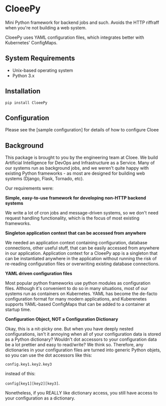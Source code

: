 # CloeePy
Mini Python framework for backend jobs and such. Avoids the HTTP riffraff when you're
not building a web system.

CloeePy uses YAML configuration files, which integrates better with Kubernetes'
ConfigMaps.

## System Requirements
- Unix-based operating system
- Python 3.x

## Installation
`pip install CloeePy`

## Configuration
Please see the [sample configuration] for details of how to configure Cloee

## Background
This package is brought to you by the engineering team at Cloee. We build
Artificial Intelligence for DevOps and Infrastructure as a Service. Many of our
systems run as background jobs, and we weren't quite happy with existing Python
frameworks - as most are designed for building web systems (Django, Flask, Tornado, etc).

Our requirements were:

**Simple, easy-to-use framework for developing non-HTTP backend systems**

We write a lot of cron jobs and message-driven systems, so we don't need request
handling functionality, which is the focus of most existing frameworks.

**Singleton application context that can be accessed from anywhere**

We needed an application context containing configuration, database connections, other
useful stuff, that can be easily accessed from anywhere in our application.
Application context for a CloeePy app is a singleton that can be instantiated
anywhere in the application without running the risk of re-reading configuration
files or overwriting existing database connections.

**YAML driven configuration files**

Most popular python frameworks use python modules as configuration files. Although it's
convenient to do so in many situations, most of our systems run as containers on
Kubernetes. YAML has become the de-facto configuration format for many modern
applications, and Kuberenetes supports YAML-based ConfigMaps that can be added to
a container at startup time.

**Configuration Object, NOT a Configuration Dictionary**

Okay, this is a nit-picky one. But when you have deeply nested configurations,
isn't it annoying when all of your configuration data is stored as a Python dictionary?
Wouldn't dot accessors to your configuration data be a lot prettier and easy to
read/write? We think so. Therefore, any dictionaries in your configuration files
are turned into generic Python objets, so you can use the dot accessors like this:

`config.key1.key2.key3`

instead of this:

`config[key1][key2][key3]`.

Nonetheless, if you REALLY like dictionary access, you still have access to
your configuration as a dictionary.

